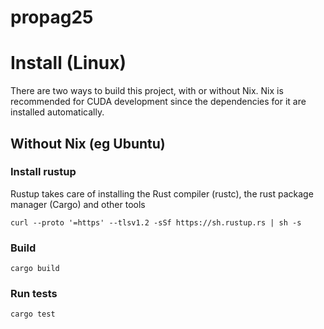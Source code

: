 # propag25


# Install (Linux)

There are two ways to build this project, with or without Nix. Nix is
recommended for CUDA development since the dependencies for it are installed
automatically.

## Without Nix (eg Ubuntu)

### Install rustup

Rustup takes care of installing the Rust compiler (rustc), the rust package manager
(Cargo) and other tools

```console
curl --proto '=https' --tlsv1.2 -sSf https://sh.rustup.rs | sh -s
```

### Build

```console
cargo build
```

### Run tests

```console
cargo test
```
